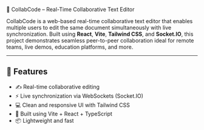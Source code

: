📝 CollabCode – Real-Time Collaborative Text Editor

CollabCode is a web-based real-time collaborative text editor that enables multiple users to edit the same document simultaneously with live synchronization. Built using **React**, **Vite**, **Tailwind CSS**, and **Socket.IO**, this project demonstrates seamless peer-to-peer collaboration ideal for remote teams, live demos, education platforms, and more.

---

## 🚀 Features

- ✍️ Real-time collaborative editing
- ⚡ Live synchronization via WebSockets (Socket.IO)
- 💻 Clean and responsive UI with Tailwind CSS
- 🧠 Built using Vite + React + TypeScript
- 📦 Lightweight and fast
